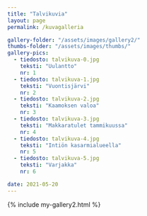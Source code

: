 ```yaml
---
title: "Talvikuvia"
layout: page
permalink: /kuvagalleria

gallery-folder: "/assets/images/gallery2/"
thumbs-folder: "/assets/images/thumbs/"
gallery-pics:
  - tiedosto: talvikuva-0.jpg
    teksti: "Uulantto"
    nr: 1
  - tiedosto: talvikuva-1.jpg
    teksti: "Vuontisjärvi"
    nr: 2
  - tiedosto: talvikuva-2.jpg
    teksti: "Kaamoksen valoa"
    nr: 3
  - tiedosto: talvikuva-3.jpg
    teksti: "Makkaratulet tammikuussa"
    nr: 4
  - tiedosto: talvikuva-4.jpg
    teksti: "Intiön kasarmialueella"
    nr: 5
  - tiedosto: talvikuva-5.jpg
    teksti: "Varjakka"
    nr: 6

date: 2021-05-20
---
```


{% include my-gallery2.html %}
